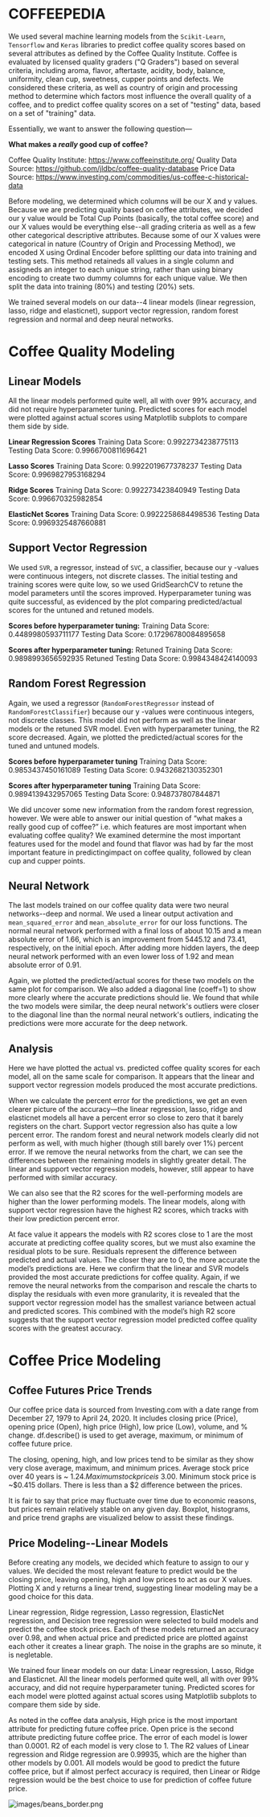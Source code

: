 # COFFEEPEDIA

We used several machine learning models from the `Scikit-Learn`, `Tensorflow` and `Keras` libraries to predict coffee quality scores based on several attributes as defined by the Coffee Quality Institute. Coffee is evaluated by licensed quality graders ("Q Graders") based on several criteria, including aroma, flavor, aftertaste, acidity, body, balance, uniformity, clean cup, sweetness, cupper points and defects. We considered these criteria, as well as country of origin and processing method to determine which factors most influence the overall quality of a coffee, and to predict coffee quality scores on a set of "testing" data, based on a set of "training" data. 

Essentially, we want to answer the following question—

**What makes a *really* good cup of coffee?**

Coffee Quality Institute: https://www.coffeeinstitute.org/
Quality Data Source: https://github.com/jldbc/coffee-quality-database
Price Data Source: https://www.investing.com/commodities/us-coffee-c-historical-data

Before modeling, we determined which columns will be our X and y values. Because we are predicting quality based on coffee attributes, we decided our y value would be Total Cup Points (basically, the total coffee score) and our X values would be everything else--all grading criteria as well as a few other categorical descriptive attributes. Because some of our X values were categorical in nature (Country of Origin and Processing Method), we encoded X using Ordinal Encoder before splitting our data into training and testing sets. This method retaineds all values in a single column and assigneds an integer to each unique string, rather than using binary encoding to create two dummy columns for each unique value. We then split the data into training (80%) and testing (20%) sets.

We trained several models on our data--4 linear models (linear regression, lasso, ridge and elasticnet), support vector regression, random forest regression and normal and deep neural networks.

# Coffee Quality Modeling

## Linear Models

All the linear models performed quite well, all with over 99% accuracy, and did not require hyperparameter tuning. Predicted scores for each model were plotted against actual scores using Matplotlib subplots to compare them side by side.

**Linear Regression Scores**
Training Data Score: 0.9922734238775113
Testing Data Score: 0.9966700811696421

**Lasso Scores**
Training Data Score: 0.9922019677378237
Testing Data Score: 0.9969827953168294

**Ridge Scores**
Training Data Score: 0.992273423840949
Testing Data Score: 0.996670325982854

**ElasticNet Scores**
Training Data Score: 0.9922258684498536
Testing Data Score: 0.9969325487660881

## Support Vector Regression

We used `SVR`, a regressor, instead of `SVC`, a classifier, because our y -values were continuous integers, not discrete classes. The initial testing and training scores were quite low, so we used GridSearchCV to retune the model parameters until the scores improved. Hyperparameter tuning was quite successful, as evidenced by the plot comparing predicted/actual scores for the untuned and retuned models.

**Scores before hyperparameter tuning:**
Training Data Score: 0.4489980593711177
Testing Data Score: 0.17296780084895658

**Scores after hyperparameter tuning:**
Retuned Training Data Score: 0.9898993656592935
Retuned Testing Data Score: 0.9984348424140093

## Random Forest Regression

Again, we used a regressor (`RandomForestRegressor` instead of `RandomForestClassifier`) because our y -values were continuous integers, not discrete classes. This model did not perform as well as the linear models or the retuned SVR model. Even with hyperparameter tuning, the R2 score decreased. Again, we plotted the predicted/actual scores for the tuned and untuned models.

**Scores before hyperparameter tuning**
Training Data Score: 0.9853437450161089
Testing Data Score: 0.9432682130352301

**Scores after hyperparameter tuning**
Training Data Score: 0.9894139432957065
Testing Data Score: 0.948737807844871

We did uncover some new information from the random forest regression, however. We were able to answer our initial question of “what makes a really good cup of coffee?” i.e. which features are most important when evaluating coffee quality? We examined determine the most important features used for the model and found that flavor was had by far the most important feature in predictingimpact on coffee quality, followed by clean cup and cupper points.

## Neural Network

The last models trained on our coffee quality data were two neural networks--deep and normal. We used a linear output activation and `mean_squared_error` and `mean_absolute_error` for our loss functions. The normal neural network performed with a final loss of about 10.15 and a mean absolute error of 1.66, which is an improvement from 5445.12 and 73.41, respectively, on the initial epoch. After adding more hidden layers, the deep neural network performed with an even lower loss of 1.92 and mean absolute error of 0.91.

Again, we plotted the predicted/actual scores for these two models on the same plot for comparison. We also added a diagonal line (coeff=1) to show more clearly where the accurate predictions should lie. We found that while the two models were similar, the deep neural network's outliers were closer to the diagonal line than the normal neural network's outliers, indicating the predictions were more accurate for the deep network.

## Analysis

Here we have plotted the actual vs. predicted coffee quality scores for each model, all on the same scale for comparison. It appears that the linear and support vector regression models produced the most accurate predictions.

When we calculate the percent error for the predictions, we get an even clearer picture of the accuracy—the linear regression, lasso, ridge and elasticnet models all have a percent error so close to zero that it barely registers on the chart. Support vector regression also has quite a low percent error. The random forest and neural network models clearly did not perform as well, with much higher (though still barely over 1%) percent error. If we remove the neural networks from the chart, we can see the differences between the remaining models in slightly greater detail. The linear and support vector regression models, however, still appear to have performed with similar accuracy.

We can also see that the R2 scores for the well-performing models are higher than the lower performing models. The linear models, along with support vector regression have the highest R2 scores, which tracks with their low prediction percent error.

At face value it appears the models with R2 scores close to 1 are the most accurate at predicting coffee quality scores, but we must also examine the residual plots to be sure. Residuals represent the difference between predicted and actual values. The closer they are to 0, the more accurate the model’s predictions are. Here we confirm that the linear and SVR models provided the most accurate predictions for coffee quality. Again, if we remove the neural networks from the comparison and rescale the charts to display the residuals with even more granularity, it is revealed that the support vector regression model has the smallest variance between actual and predicted scores. This combined with the model’s high R2 score suggests that the support vector regression model predicted coffee quality scores with the greatest accuracy.

# Coffee Price Modeling

## Coffee Futures Price Trends

Our coffee price data is sourced from Investing.com with a date range from December 27, 1979 to April 24, 2020. It includes closing price (Price), opening price (Open), high price (High), low price (Low), volume, and % change. df.describe() is used to get average, maximum, or minimum of coffee future price. 

The closing, opening, high, and low prices tend to be similar as they show very close average, maximum, and minimum prices. Average stock price over 40 years is ~ $1.24. Maximum stock price is ~$3.00. Minimum stock price is ~$0.415 dollars. There is less than a $2 difference between the prices.

It is fair to say that price may fluctuate over time due to economic reasons, but prices remain relatively stable on any given day. Boxplot, histograms, and price trend graphs are visualized below to assist these findings.

## Price Modeling--Linear Models

Before creating any models, we decided which feature to assign to our y values. We decided the most relevant feature to predict would be the closing price, leaving opening, high and low prices to act as our X values. Plotting X and y returns a linear trend, suggesting linear modeling may be a good choice for this data.

Linear regression, Ridge regression, Lasso regression, ElasticNet regression, and Decision tree regression were selected to build models and predict the coffee stock prices. Each of these models returned an accuracy over 0.98, and when actual price and predicted price are plotted against each other it creates a linear graph. The noise in the graphs are so minute, it is negletable.

We trained four linear models on our data: Linear regression, Lasso, Ridge and Elasticnet. All the linear models performed quite well, all with over 99% accuracy, and did not require hyperparameter tuning. Predicted scores for each model were plotted against actual scores using Matplotlib subplots to compare them side by side.

As noted in the coffee data analysis, High price is the most important attribute for predicting future coffee price. Open price is the second attribute predicting future coffee price. The error of each model is lower than 0.0001. R2 of each model is very close to 1. The R2 values of Linear regression and Ridge regression are 0.99935, which are the higher than other models by 0.001. All models would be good to predict the future coffee price, but if almost perfect accuracy is required, then Linear or Ridge regression would be the best choice to use for prediction of coffee future price.

![images/beans_border.png](beans_border.png)